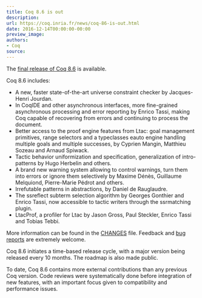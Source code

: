 ```yaml
---
title: Coq 8.6 is out
description:
url: https://coq.inria.fr/news/coq-86-is-out.html
date: 2016-12-14T00:00:00-00:00
preview_image:
authors:
- Coq
source:
---
```



The <a href="https://coq.inria.fr/coq-86">final release of Coq 8.6</a> is available.

Coq 8.6 includes:

<ul>
<li>A new, faster state-of-the-art universe constraint checker by
  Jacques-Henri Jourdan.</li>
<li>In CoqIDE and other asynchronous interfaces, more fine-grained
  asynchronous processing and error reporting by Enrico Tassi, making
  Coq capable of recovering from errors and continuing to process the
  document.</li>
<li>Better access to the proof engine features from Ltac: goal management
  primitives, range selectors and a typeclasses eauto engine handling
  multiple goals and multiple successes, by Cyprien Mangin, Matthieu
  Sozeau and Arnaud Spiwack.</li>
<li>Tactic behavior uniformization and specification, generalization of
  intro-patterns by Hugo Herbelin and others.</li>
<li>A brand new warning system allowing to control warnings, turn them
  into errors or ignore them selectively by Maxime Dénès, Guillaume
  Melquiond, Pierre-Marie Pédrot and others.</li>
<li>Irrefutable patterns in abstractions, by Daniel de Rauglaudre.</li>
<li>The ssreflect subterm selection algorithm by Georges Gonthier and
  Enrico Tassi, now accessible to tactic writers through the
  ssrmatching plugin.</li>
<li>LtacProf, a profiler for Ltac by Jason Gross, Paul Steckler, Enrico
  Tassi and Tobias Tebbi.</li>
</ul>

<p>More information can be found in the <a href="https://coq-distrib.s3-website.fr-par.scw.cloud/V8.6/CHANGES">CHANGES</a> file. Feedback and
<a href="https://coq.inria.fr/bugs">bug reports</a> are extremely welcome.</p>

<p>Coq 8.6 initiates a time-based release cycle, with a major version being
released every 10 months. The roadmap is also made public.</p>

<p>To date, Coq 8.6 contains more external contributions than any previous
Coq version. Code reviews were systematically done before integration
of new features, with an important focus given to compatibility and
performance issues.</p>


 

